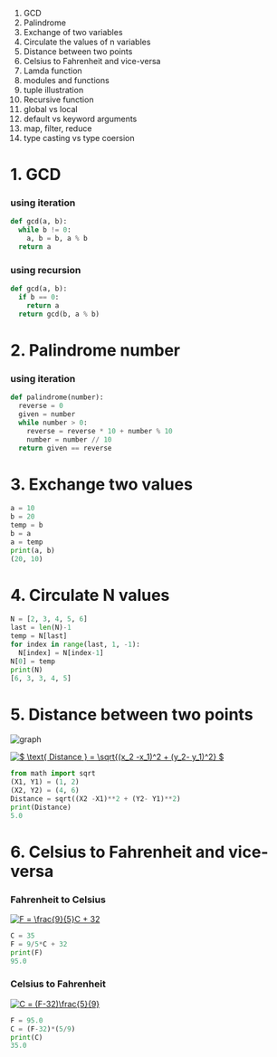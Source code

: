 1. GCD
2. Palindrome
3. Exchange of two variables
4. Circulate the values of n variables
5. Distance between two points
6. Celsius to Fahrenheit and vice-versa
7. Lamda function
8. modules and functions
9. tuple illustration
10. Recursive function
11. global vs local
12. default vs keyword arguments
13. map, filter, reduce
14. type casting vs type coersion


# 1. GCD

### using iteration

```python
def gcd(a, b):
  while b != 0:
    a, b = b, a % b
  return a
```  
### using recursion
```python
def gcd(a, b):
  if b == 0:
    return a
  return gcd(b, a % b)
```

# 2. Palindrome number
### using iteration
```python
def palindrome(number):
  reverse = 0
  given = number
  while number > 0:
    reverse = reverse * 10 + number % 10
    number = number // 10
  return given == reverse
```

# 3. Exchange two values
```python
a = 10
b = 20
temp = b
b = a
a = temp
print(a, b)
(20, 10)
```  
# 4. Circulate N values
```python
N = [2, 3, 4, 5, 6]
last = len(N)-1
temp = N[last]
for index in range(last, 1, -1):
  N[index] = N[index-1]
N[0] = temp
print(N)
[6, 3, 3, 4, 5]
```

# 5. Distance between two points

![graph](http://www.mathwarehouse.com/algebra/distance_formula/images/distance-formula-picture.jpg)

<a href="https://www.codecogs.com/eqnedit.php?latex=$&space;\text{&space;Distance&space;}&space;=&space;\sqrt{(x_2&space;-x_1)^2&space;&plus;&space;(y_2-&space;y_1)^2}&space;$" target="_blank"><img src="https://latex.codecogs.com/gif.latex?$&space;\text{&space;Distance&space;}&space;=&space;\sqrt{(x_2&space;-x_1)^2&space;&plus;&space;(y_2-&space;y_1)^2}&space;$" title="$ \text{ Distance } = \sqrt{(x_2 -x_1)^2 + (y_2- y_1)^2} $" /></a>

```python
from math import sqrt
(X1, Y1) = (1, 2)
(X2, Y2) = (4, 6)
Distance = sqrt((X2 -X1)**2 + (Y2- Y1)**2)
print(Distance)
5.0
```

# 6. Celsius to Fahrenheit and vice-versa

### Fahrenheit to Celsius
<a href="https://www.codecogs.com/eqnedit.php?latex=F&space;=&space;\frac{9}{5}C&space;&plus;&space;32" target="_blank"><img src="https://latex.codecogs.com/gif.latex?F&space;=&space;\frac{9}{5}C&space;&plus;&space;32" title="F = \frac{9}{5}C + 32" /></a>

```python
C = 35 
F = 9/5*C + 32
print(F)
95.0
```
### Celsius to Fahrenheit
<a href="https://www.codecogs.com/eqnedit.php?latex=C&space;=&space;(F-32)\frac{5}{9}" target="_blank"><img src="https://latex.codecogs.com/gif.latex?C&space;=&space;(F-32)\frac{5}{9}" title="C = (F-32)\frac{5}{9}" /></a>

```python
F = 95.0
C = (F-32)*(5/9)
print(C)
35.0
```



